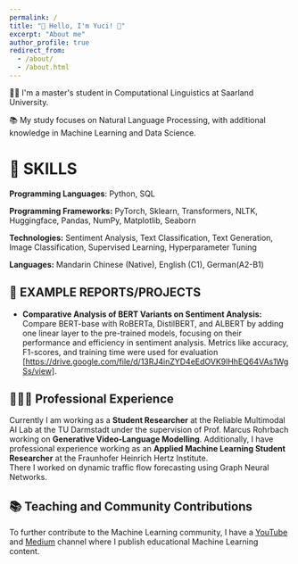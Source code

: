 ```yaml
---
permalink: /
title: "🌼 Hello, I'm Yuci! 🌼"
excerpt: "About me"
author_profile: true
redirect_from: 
  - /about/
  - /about.html
---
```






👩‍💻 I'm a master's student in Computational Linguistics at Saarland University.

📚 My study focuses on Natural Language Processing, with additional knowledge in Machine Learning and Data Science.


# 🤖 SKILLS

**Programming Languages**: Python, SQL

**Programming Frameworks:** PyTorch, Sklearn, Transformers, NLTK, Huggingface, Pandas, NumPy, Matplotlib, Seaborn

**Technologies:** Sentiment Analysis, Text Classification, Text Generation, Image Classification, Supervised Learning, Hyperparameter Tuning

**Languages:** Mandarin Chinese (Native), English (C1), German(A2-B1) 

## 📜 EXAMPLE REPORTS/PROJECTS
- **Comparative Analysis of BERT Variants on Sentiment Analysis:** Compare BERT-base with RoBERTa, DistilBERT, and ALBERT by adding one linear layer to the pre-trained models, focusing on their performance and efficiency in sentiment analysis. Metrics like accuracy, F1-scores, and training time were used for evaluation [https://drive.google.com/file/d/13RJ4inZYD4eEdOVK9lHhEQ64VAs1WgSs/view].

## 👨🏻‍🔬 Professional Experience
Currently I am working as a **Student Researcher** at the Reliable Multimodal AI Lab at the TU Darmstadt under the supervision of Prof. Marcus Rohrbach working on **Generative Video-Language Modelling**.
Additionally, I have professional experience working as an **Applied Machine Learning Student Researcher** at the Fraunhofer Heinrich Hertz Institute. \
There I worked on dynamic traffic flow forecasting using Graph Neural Networks.

## 📚 Teaching and Community Contributions
To further contribute to the Machine Learning community, I have a [YouTube](https://www.youtube.com/@borismeinardus) and [Medium](https://medium.com/@boris.meinardus) channel where I publish educational Machine Learning content.







